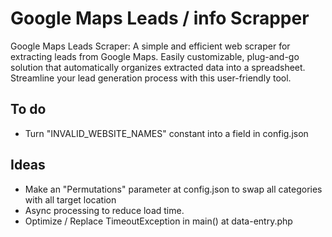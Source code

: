 # Google Maps Leads / info Scrapper

Google Maps Leads Scraper: A simple and efficient web scraper for extracting leads from Google Maps. Easily customizable, plug-and-go solution that automatically organizes extracted data into a spreadsheet. Streamline your lead generation process with this user-friendly tool.

## To do

- Turn "INVALID_WEBSITE_NAMES" constant into a field in config.json

## Ideas

- Make an "Permutations" parameter at config.json to swap all categories with all target location
- Async processing to reduce load time.
- Optimize / Replace TimeoutException in main() at data-entry.php

